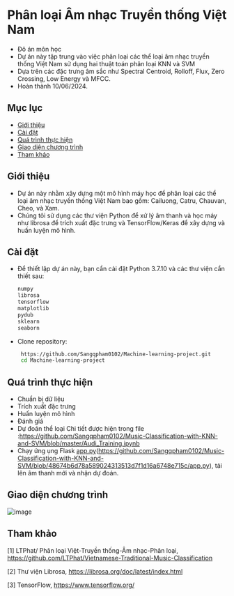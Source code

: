 # Phân loại Âm nhạc Truyền thống Việt Nam

- Đô án môn học
- Dự án này tập trung vào việc phân loại các thể loại âm nhạc truyền thống Việt Nam sử dụng hai thuật toán phân loại KNN và SVM
- Dựa trên các đặc trưng âm sắc như Spectral Centroid, Rolloff, Flux, Zero Crossing, Low Energy và MFCC.
- Hoàn thành 10/06/2024.

## Mục lục
- [Giới thiệu](#giới-thiệu)
- [Cài đặt](#cài-đặt)
- [Quá trình thực hiện](#quá-trình-thực-hiện)
- [Giao diện chương trình](#giao-diện-chương-trình)
- [Tham khảo](#tham-khảo)

## Giới thiệu
- Dự án này nhằm xây dựng một mô hình máy học để phân loại các thể loại âm nhạc truyền thống Việt Nam bao gồm: Cailuong, Catru, Chauvan, Cheo, và Xam.
- Chúng tôi sử dụng các thư viện Python để xử lý âm thanh và học máy như librosa để trích xuất đặc trưng và TensorFlow/Keras để xây dựng và huấn luyện mô hình.

## Cài đặt
- Để thiết lập dự án này, bạn cần cài đặt Python 3.7.10 và các thư viện cần thiết sau:
  ```bash
  numpy
  librosa
  tensorflow 
  matplotlib
  pydub
  sklearn
  seaborn
- Clone repository:
  ```bash
   https://github.com/Sangqpham0102/Machine-learning-project.git
   cd Machine-learning-project
## Quá trình thực hiện
- Chuẩn bị dữ liệu
- Trích xuất đặc trưng
- Huấn luyện mô hình
- Đánh giá
- Dự đoán thể loại
Chi tiết được hiện trong file :https://github.com/Sangqpham0102/Music-Classification-with-KNN-and-SVM/blob/master/Audi_Training.ipynb
- Chạy ứng ụng Flask [app.py](#app)(https://github.com/Sangqpham0102/Music-Classification-with-KNN-and-SVM/blob/48674b6d78a589024313513d7f1d16a6748e715c/app.py), tải lên âm thanh mới và nhận dự đoán.
## Giao diện chương trình
![image](https://github.com/Sangqpham0102/Machine-learning-project/assets/119334855/8cc0a27a-b3ca-4112-b1ef-5a960ee8a3c9)
## Tham khảo
[1] LTPhat/ Phân loại Việt-Truyền thống-Âm nhạc-Phân loại, https://github.com/LTPhat/Vietnamese-Traditional-Music-Classification

[2] Thư viện Librosa, https://librosa.org/doc/latest/index.html

[3] TensorFlow, https://www.tensorflow.org/
